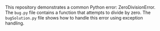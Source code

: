 This repository demonstrates a common Python error: ZeroDivisionError.  The `bug.py` file contains a function that attempts to divide by zero. The `bugSolution.py` file shows how to handle this error using exception handling.